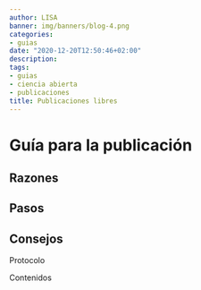 ```yaml
---
author: LISA
banner: img/banners/blog-4.png
categories:
- guias
date: "2020-12-20T12:50:46+02:00"
description: 
tags:
- guias
- ciencia abierta
- publicaciones
title: Publicaciones libres
---
```


# Guía para la publicación

## Razones

## Pasos

## Consejos

Protocolo

Contenidos